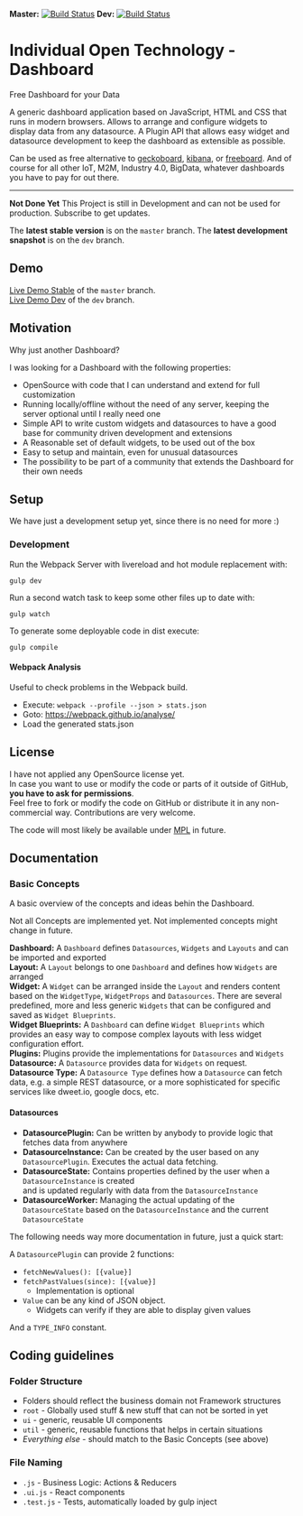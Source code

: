 **Master:**  [![Build Status](https://travis-ci.org/Niondir/iot-dashboard.svg?branch=master)](https://travis-ci.org/Niondir/iot-dashboard) **Dev:** [![Build Status](https://travis-ci.org/Niondir/iot-dashboard.svg?branch=dev)](https://travis-ci.org/Niondir/iot-dashboard)  

# Individual Open Technology - Dashboard
Free Dashboard for your Data

A generic dashboard application based on JavaScript, HTML and CSS that runs in modern browsers.
Allows to arrange and configure widgets to display data from any datasource.
A Plugin API that allows easy widget and datasource development to keep the dashboard as extensible as possible.

Can be used as free alternative to [geckoboard](https://www.geckoboard.com), [kibana](https://www.elastic.co/products/kibana), or [freeboard](https://freeboard.io/). 
And of course for all other IoT, M2M, Industry 4.0, BigData, whatever dashboards you have to pay for out there.

---

**Not Done Yet**
This Project is still in Development and can not be used for production. Subscribe to get updates.

The **latest stable version** is on the `master` branch.
The **latest development snapshot** is on the `dev` branch.

## Demo ##

 [Live Demo Stable](http://demo.iot-dashboard.org/) of the `master` branch.  
 [Live Demo Dev](http://demo.iot-dashboard.org/branch/dev/) of the `dev` branch.

## Motivation ##
Why just another Dashboard?

I was looking for a Dashboard with the following properties:

- OpenSource with code that I can understand and extend for full customization
- Running locally/offline without the need of any server, keeping the server optional until I really need one
- Simple API to write custom widgets and datasources to have a good base for community driven development and extensions
- A Reasonable set of default widgets, to be used out of the box
- Easy to setup and maintain, even for unusual datasources
- The possibility to be part of a community that extends the Dashboard for their own needs

## Setup ##

We have just a development setup yet, since there is no need for more :)

### Development ###

Run the Webpack Server with livereload and hot module replacement with:

    gulp dev
  
Run a second watch task to keep some other files up to date with:

    gulp watch

To generate some deployable code in dist execute:

    gulp compile

#### Webpack Analysis ####

Useful to check problems in the Webpack build.

- Execute: `webpack --profile --json > stats.json`
- Goto: https://webpack.github.io/analyse/
- Load the generated stats.json

## License ##
I have not applied any OpenSource license yet.  
In case you want to use or modify the code or parts of it outside of GitHub, **you have to ask for permissions**.  
Feel free to fork or modify the code on GitHub or distribute it in any non-commercial way. Contributions are very welcome.

The code will most likely be available under [MPL](https://www.mozilla.org/en-US/MPL/) in future.

## Documentation ##

### Basic Concepts ###
A basic overview of the concepts and ideas behin the Dashboard.

Not all Concepts are implemented yet. Not implemented concepts might change in future.

**Dashboard:** A `Dashboard` defines `Datasources`, `Widgets` and `Layouts` and can be imported and exported  
**Layout:** A `Layout` belongs to one `Dashboard` and defines how `Widgets` are arranged  
**Widget:** A `Widget` can be arranged inside the `Layout` and renders content based on the `WidgetType`, `WidgetProps` and `Datasources`.
There are several predefined, more and less generic `Widgets` that can be configured and saved as `Widget Blueprints`.  
**Widget Blueprints:** A `Dashboard` can define `Widget Blueprints` which provides an easy way to compose complex layouts with less widget configuration effort.  
**Plugins:** Plugins provide the implementations for `Datasources` and `Widgets`  
**Datasource:** A `Datasource` provides data for `Widgets` on request.  
**Datasource Type:** A `Datasource Type` defines how a `Datasource` can fetch data, 
e.g. a simple REST datasource, or a more sophisticated for specific services like dweet.io, google docs, etc.

#### Datasources ####

* **DatasourcePlugin:** Can be written by anybody to provide logic that fetches data from anywhere
* **DatasourceInstance:** Can be created by the user based on any `DatasourcePlugin`. Executes the actual data fetching.
* **DatasourceState:** Contains properties defined by the user when a `DatasourceInstance` is created  
 and is updated regularly with data from the `DatasourceInstance`
* **DatasourceWorker:** Managing the actual updating of the `DatasourceState` based on the `DatasourceInstance` and the current `DatasourceState`

The following needs way more documentation in future, just a quick start:

A `DatasourcePlugin` can provide 2 functions:
* `fetchNewValues(): [{value}]`
* `fetchPastValues(since): [{value}]`
  * Implementation is optional
* `Value` can be any kind of JSON object. 
    * Widgets can verify if they are able to display given values
    
And a `TYPE_INFO` constant.

## Coding guidelines ##

### Folder Structure ###

* Folders should reflect the business domain not Framework structures 
* `root` - Globally used stuff & new stuff that can not be sorted in yet
* `ui` - generic, reusable UI components
* `util` - generic, reusable functions that helps in certain situations
* *Everything else* - should match to the Basic Concepts (see above)

### File Naming ###

* `.js` - Business Logic: Actions & Reducers
* `.ui.js` - React components
* `.test.js` - Tests, automatically loaded by gulp inject


